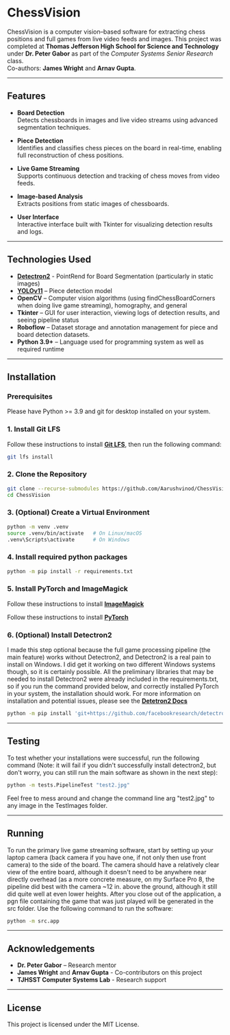 # ChessVision

ChessVision is a computer vision–based software for extracting chess positions and full games from live video feeds and images. This project was completed at **Thomas Jefferson High School for Science and Technology** under **Dr. Peter Gabor** as part of the *Computer Systems Senior Research* class.  
Co-authors: **James Wright** and **Arnav Gupta**.

---

## Features

- **Board Detection**  
  Detects chessboards in images and live video streams using advanced segmentation techniques.

- **Piece Detection**  
  Identifies and classifies chess pieces on the board in real-time, enabling full reconstruction of chess positions.

- **Live Game Streaming**  
  Supports continuous detection and tracking of chess moves from video feeds.

- **Image-based Analysis**  
  Extracts positions from static images of chessboards.

- **User Interface**  
  Interactive interface built with Tkinter for visualizing detection results and logs.

---

## Technologies Used

- **[Detectron2](https://github.com/facebookresearch/detectron2)** - PointRend for Board Segmentation (particularly in static images)
- **[YOLOv11](https://github.com/ultralytics/ultralytics)** – Piece detection model
- **OpenCV** – Computer vision algorithms (using findChessBoardCorners when doing live game streaming), homography, and general 
- **Tkinter** – GUI for user interaction, viewing logs of detection results, and seeing pipeline status
- **Roboflow** – Dataset storage and annotation management for piece and board detection datasets.
- **Python 3.9+** – Language used for programming system as well as required runtime

---

## Installation

### Prerequisites

Please have Python >= 3.9 and git for desktop installed on your system.

### 1. Install Git LFS

Follow these instructions to install **[Git LFS](https://docs.github.com/en/repositories/working-with-files/managing-large-files/installing-git-large-file-storage)**, then run the following command:

```bash
git lfs install
```

### 2. Clone the Repository

```bash
git clone --recurse-submodules https://github.com/Aarushvinod/ChessVision.git
cd ChessVision
```

### 3. (Optional) Create a Virtual Environment

```bash
python -m venv .venv
source .venv/bin/activate   # On Linux/macOS
.venv\Scripts\activate      # On Windows
```

### 4. Install required python packages

```bash
python -m pip install -r requirements.txt
```

### 5. Install PyTorch and ImageMagick

Follow these instructions to install **[ImageMagick](https://docs.wand-py.org/en/0.6.12/guide/install.html#install-imagemagick-on-windows)**

Follow these instructions to install **[PyTorch](https://pytorch.org/get-started/locally/)**

### 6. (Optional) Install Detectron2

I made this step optional because the full game processing pipeline (the main feature) works without Detectron2, and Detectron2 is a real pain to install on Windows. I did get it working on two different Windows systems though, so it is certainly possible. All the preliminary libraries that may be needed to install Detectron2 were already included in the requirements.txt, so if you run the command provided below, and correctly installed PyTorch in your system, the installation should work. For more information on installation and potential issues, please see the **[Detetron2 Docs](https://detectron2.readthedocs.io/en/latest/tutorials/install.html)**

```bash
python -m pip install 'git+https://github.com/facebookresearch/detectron2.git'
```

---

## Testing

To test whether your installations were successful, run the following command (Note: it will fail if you didn't successfully install detectron2, but don't worry, you can still run the main software as shown in the next step):

```bash
python -m tests.PipelineTest "test2.jpg"
```

Feel free to mess around and change the command line arg "test2.jpg" to any image in the TestImages folder.

---

## Running

To run the primary live game streaming software, start by setting up your laptop camera (back camera if you have one, if not only then use front camera) to the side of the board. The camera should have a relatively clear view of the entire board, although it doesn't need to be anywhere near directly overhead (as a more concrete measure, on my Surface Pro 8, the pipeline did best with the camera ~12 in. above the ground, although it still did quite well at even lower heights. After you close out of the application, a pgn file containing the game that was just played will be generated in the src folder. Use the following command to run the software:

```bash
python -m src.app
```

---

## Acknowledgements

- **Dr. Peter Gabor** – Research mentor
- **James Wright** and **Arnav Gupta** - Co-contributors on this project
- **TJHSST Computer Systems Lab** - Research support

---

## License

This project is licensed under the MIT License.

